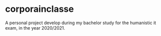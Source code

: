 # corporainclasse
A personal project develop during my bachelor study for the humanistic it exam, in the year 2020/2021.
